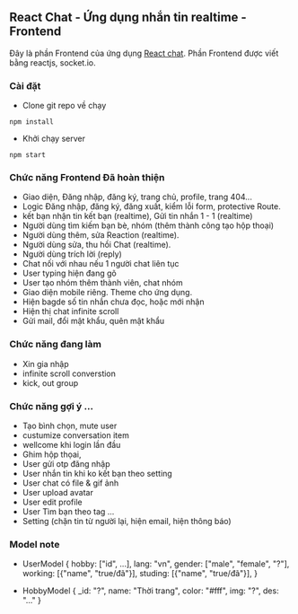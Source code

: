 ## React Chat - Ứng dụng nhắn tin realtime - Frontend

Đây là phần Frontend của ứng dụng [React chat]("http://localhost:3000/"). Phần Frontend được viết bằng reactjs, socket.io.


### Cài đặt
* Clone git repo về chạy
```
npm install
```
* Khởi chạy server
```
npm start
```

### Chức năng Frontend Đã hoàn thiện

* Giao diện, Đăng nhập, đăng ký, trang chủ, profile, trang 404...
* Logic Đăng nhập, đăng ký, đăng xuất, kiểm lỗi form, protective Route. 
* kết bạn nhận tin kết bạn (realtime), Gửi tin nhắn 1 - 1 (realtime) 
* Người dùng tìm kiếm bạn bè, nhóm (thêm thành công tạo hộp thoại)
* Người dùng thêm, sửa Reaction (realtime).
* Người dùng sửa, thu hồi Chat (realtime).
* Người dùng trích lời (reply)
* Chat nối với nhau nếu 1 người chat liên tục
* User typing hiện đang gõ  
* User tạo nhóm thêm thành viên, chat nhóm
* Giao diện mobile riêng. Theme cho ứng dụng.
* Hiện bagde số tin nhắn chưa đọc, hoặc mới nhận
* Hiện thị chat infinite scroll
* Gửi mail, đổi mật khẩu, quên mật khẩu

### Chức năng đang làm
* Xin gia nhập 
* infinite scroll converstion
* kick, out group

### Chức năng gợi ý ...
* Tạo bình chọn, mute user
* custumize conversation item
* wellcome khi login lần đầu 
* Ghim hộp thọai,
* User gửi otp đăng nhập
* User nhắn tin khi ko kết bạn theo setting
* User chat có file & gif ảnh 
* User upload avatar 
* User edit profile
* User Tìm bạn theo tag ... 
* Setting (chặn tin từ người lại, hiện email, hiện thông báo)

### Model note
*   UserModel {
        hobby: ["id", ...],
        lang: "vn",
        gender: ["male", "female", "?"],
        working: [{"name", "true/đã"}],
        studing: [{"name", "true/đã"}],
    } 

*   HobbyModel {
        _id: "?",
        name: "Thời trang",
        color: "#fff",
        img: "?",
        des: "..."
    } 






